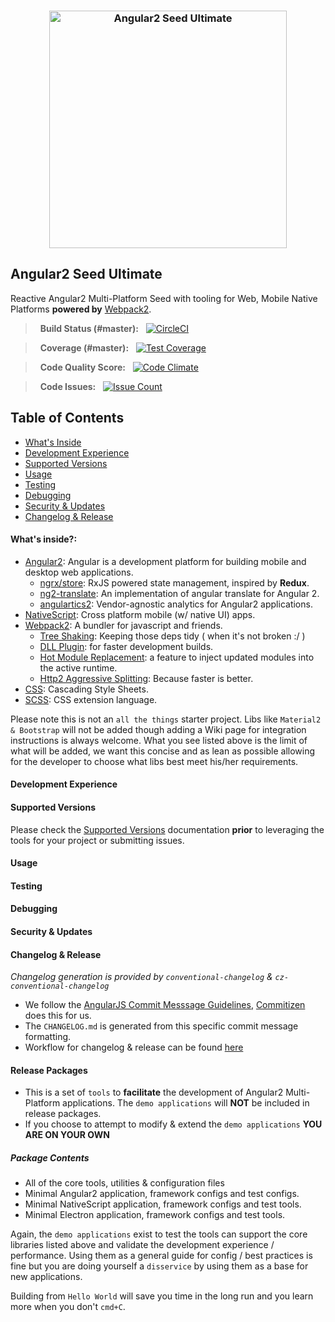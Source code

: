 <h3 align="center">
	<img width="380" src="https://github.com/DeviantJS/angular-seed-ultimate/blob/master/.github/assets/webpack-multi-logo.png" alt="Angular2 Seed Ultimate">
	<br>
</h3>

## Angular2 Seed Ultimate
Reactive Angular2 Multi-Platform Seed with tooling for Web, Mobile Native Platforms **powered by** [Webpack2](https://webpack.github.io).
> &nbsp;&nbsp;**Build Status (#master):** &nbsp;&nbsp;[![CircleCI](https://circleci.com/gh/DeviantJS/angular-seed-ultimate.svg?style=svg)](https://circleci.com/gh/DeviantJS/angular-seed-ultimate)

> &nbsp;&nbsp;**Coverage (#master):** &nbsp;&nbsp;[![Test Coverage](https://codeclimate.com/repos/57f0e0791705f46ca20008da/badges/8f54abf5258572962d91/coverage.svg)](https://codeclimate.com/repos/57f0e0791705f46ca20008da/coverage)

> &nbsp;&nbsp;**Code Quality Score:** &nbsp;&nbsp;[![Code Climate](https://codeclimate.com/repos/57f0e0791705f46ca20008da/badges/8f54abf5258572962d91/gpa.svg)](https://codeclimate.com/repos/57f0e0791705f46ca20008da/feed)

> &nbsp;&nbsp;**Code Issues:** &nbsp;&nbsp;[![Issue Count](https://codeclimate.com/repos/57f0e0791705f46ca20008da/badges/8f54abf5258572962d91/issue_count.svg)](https://codeclimate.com/repos/57f0e0791705f46ca20008da/feed)

## Table of Contents
- [What's Inside](#whats-inside)
- [Development Experience](#development-experience)
- [Supported Versions](#supported-versions)
- [Usage](#usage)
- [Testing](#testing)
- [Debugging](#debugging)
- [Security & Updates](#security--updates)
- [Changelog & Release](#changelog--release)

#### What's inside?:
- [Angular2](https://github.com/angular/angular): Angular is a development platform for building mobile and desktop web applications.
  - [ngrx/store](https://github.com/ngrx/store): RxJS powered state management, inspired by **Redux**.
  - [ng2-translate](https://github.com/ocombe/ng2-translate): An implementation of angular translate for Angular 2.
  - [angulartics2](https://github.com/angulartics/angulartics2): Vendor-agnostic analytics for Angular2 applications.
- [NativeScript](https://www.nativescript.org/): Cross platform mobile (w/ native UI) apps.
- [Webpack2](https://github.com/webpack/webpack): A bundler for javascript and friends.
  - [Tree Shaking](https://github.com/webpack/webpack/issues/2867): Keeping those deps tidy ( when it's not broken :/ )
  - [DLL Plugin](https://github.com/webpack/webpack/tree/master/examples/dll): for faster development builds.
  - [Hot Module Replacement](https://webpack.github.io/docs/hot-module-replacement.html): a feature to inject updated modules into the active runtime.
  - [Http2 Aggressive Splitting](https://github.com/webpack/webpack/tree/master/examples/http2-aggressive-splitting): Because faster is better.
- [CSS](https://en.wikipedia.org/wiki/Cascading_Style_Sheets): Cascading Style Sheets.
- [SCSS](http://sass-lang.com/): CSS extension language.

Please note this is not an `all the things` starter project. Libs like `Material2 & Bootstrap` will not be added though adding a Wiki page for integration instructions is always welcome.
What you see listed above is the limit of what will be added, we want this concise and as lean as possible allowing for the developer to choose what libs best meet his/her requirements.

#### Development Experience

#### Supported Versions

Please check the [Supported Versions](https://github.com/DeviantJS/angular2-webpack-multiplatform/blob/master/.github/SUPPORTED_VERSIONS.md) documentation **prior** to leveraging the tools for your project or submitting issues.

#### Usage

#### Testing

#### Debugging

#### Security & Updates

#### Changelog & Release

_Changelog generation is provided by `conventional-changelog` & `cz-conventional-changelog`_

- We follow the [AngularJS Commit Messsage Guidelines](https://github.com/angular/angular.js/blob/master/CONTRIBUTING.md#-git-commit-guidelines), [Commitizen](https://github.com/commitizen/cz-cli) does this for us.
- The `CHANGELOG.md` is generated from this specific commit message formatting.
- Workflow for changelog & release can be found [here](https://github.com/DeviantJS/angular-seed-ultimate/tree/master/scripts/release)

#### Release Packages
- This is a set of `tools` to **facilitate** the development of Angular2 Multi-Platform applications. The `demo applications` will **NOT** be included in release packages.
- If you choose to attempt to modify & extend the `demo applications` **YOU ARE ON YOUR OWN**

##### Package Contents
- All of the core tools, utilities & configuration files
- Minimal Angular2 application, framework configs and test configs.
- Minimal NativeScript application, framework configs and test tools.
- Minimal Electron application, framework configs and test tools.

Again, the `demo applications` exist to test the tools can support the core libraries listed above and validate the development experience / performance.
Using them as a general guide for config / best practices is fine but you are doing yourself a `disservice` by using them as a base for new applications.

Building from `Hello World` will save you time in the long run and you learn more when you don't `cmd+C`.